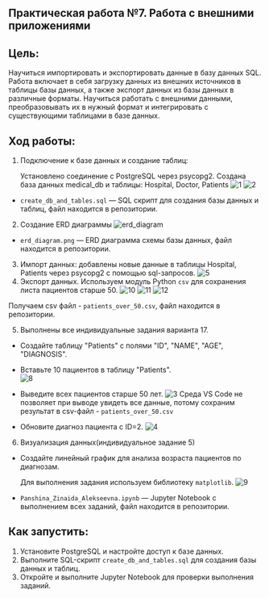 ## Практическая работа №7. Работа с внешними приложениями
## Цель:
Научиться импортировать и экспортировать данные в базу данных SQL. Работа включает в себя загрузку данных из внешних источников в таблицы базы данных, а также экспорт данных из базы данных в различные форматы. Научиться работать с внешними данными, преобразовывать их в нужный формат и интегрировать с существующими таблицами в базе данных.

## Ход работы:
1. Подключение к базе данных и создание таблиц:

   Установлено соединение с PostgreSQL через psycopg2.
   Создана база данных medical_db и таблицы: Hospital, Doctor, Patients
![1](https://github.com/user-attachments/assets/f5ea485c-5442-492b-a3bd-5c379aca4d02)
![2](https://github.com/user-attachments/assets/91073c8b-a041-4730-9859-f9155552ae03)
- `create_db_and_tables.sql` — SQL скрипт для создания базы данных и таблиц, файл находится в репозитории.
2. Создание ERD диаграммы
  ![erd_diagram](https://github.com/user-attachments/assets/40a68eb2-6cfd-422d-92ee-3aa2980f2dc8)
- `erd_diagram.png` — ERD диаграмма схемы базы данных, файл находится в репозитории.
3. Импорт данных: добавлены новые данные в таблицы Hospital, Patients через psycopg2 с помощью sql-запросов.
![5](https://github.com/user-attachments/assets/297bc501-925e-4c07-ae52-9bb9e6e618af)
4. Экспорт данных. Используем модуль Python `csv` для сохранения листа пациентов старше 50.
![10](https://github.com/user-attachments/assets/c684e684-47cc-4e21-b874-5e6e9d983b0b)
![11](https://github.com/user-attachments/assets/468daf02-6808-4a76-9b3e-e5d44e435ca1)
![12](https://github.com/user-attachments/assets/a8352c11-fc23-443b-ae4e-6c922562ec85)

Получаем csv файл - `patients_over_50.csv`, файл находится в репозитории.

5. Выполнены все индивидуальные задания варианта 17.
  - Создайте таблицу "Patients" с полями "ID", "NAME", "AGE", "DIAGNOSIS".
  - Вставьте 10 пациентов в таблицу "Patients".                                                                              
![8](https://github.com/user-attachments/assets/5d802330-3926-4454-b1e0-d1f15ae1e3e3)

  - Выведите всех пациентов старше 50 лет.
![3](https://github.com/user-attachments/assets/5922c031-03be-4077-ac93-32fd5dbb7a6c)
Среда VS Code не позволяет при выводе увидеть все данные, потому сохраним результат в csv-файл - `patients_over_50.csv`
  - Обновите диагноз пациента с ID=2.
![4](https://github.com/user-attachments/assets/e7b1038f-da61-41a6-8b4d-e118b2b215c6)
6. Визуализация данных(индивидуальное задание 5)
  - Создайте линейный график для анализа возраста пациентов по диагнозам.

     Для выполнения задания используем библиотеку `matplotlib`.
![9](https://github.com/user-attachments/assets/04f66ab3-37c7-4df1-9875-8cb1f194bb7f)
- `Panshina_Zinaida_Alekseevna.ipynb` — Jupyter Notebook с выполнением всех заданий, файл находится в репозитории.
## Как запустить:
1. Установите PostgreSQL и настройте доступ к базе данных.
2. Выполните SQL-скрипт `create_db_and_tables.sql` для создания базы данных и таблиц.
3. Откройте и выполните Jupyter Notebook для проверки выполнения заданий.
